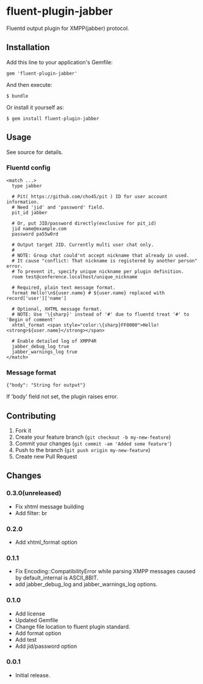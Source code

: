 # fluent-plugin-jabber

Fluentd output plugin for XMPP(jabber) protocol.

## Installation

Add this line to your application's Gemfile:

    gem 'fluent-plugin-jabber'

And then execute:

    $ bundle

Or install it yourself as:

    $ gem install fluent-plugin-jabber

## Usage

See source for details.

### Fluentd config

    <match ...>
      type jabber

      # Pit( https://github.com/cho45/pit ) ID for user account information.
      # Need 'jid' and 'password' field.
      pit_id jabber

      # Or, put JID/password directly(exclusive for pit_id)
      jid name@example.com
      password pa55w0rd

      # Output target JID. Currently multi user chat only.
      #
      # NOTE: Group chat could'nt accept nickname that already in used.
      # It cause "conflict: That nickname is registered by another person" error.
      # To prevent it, specify unique nickname per plugin definition.
      room test@conference.localhost/unique_nickname

      # Required, plain text message format.
      format Hello!\n${user.name} # ${user.name} replaced with record['user']['name']

	  # Optional, XHTML message format.
      # NOTE: Use '\{sharp}' instead of '#' due to fluentd treat '#' to 'Begin of comment'
	  xhtml_format <span style="color:\{sharp}FF0000">Hello!<strong>${user.name}</strong></span>

      # Enable detailed log of XMPP4R
      jabber_debug_log true
      jabber_warnings_log true
    </match>

### Message format

    {"body": "String for output"}

If 'body' field not set, the plugin raises error.

## Contributing

1. Fork it
2. Create your feature branch (`git checkout -b my-new-feature`)
3. Commit your changes (`git commit -am 'Added some feature'`)
4. Push to the branch (`git push origin my-new-feature`)
5. Create new Pull Request

## Changes

### 0.3.0(unreleased)

* Fix xhtml message building
* Add filter: br

### 0.2.0

* Add xhtml_format option

### 0.1.1

* Fix Encoding::CompatibilityError while parsing XMPP messages caused by default_internal is ASCII_8BIT.
* add jabber_debug_log and jabber_warnings_log options.

### 0.1.0

* Add license
* Updated Gemfile
* Change file location to fluent plugin standard.
* Add format option
* Add test
* Add jid/password option

### 0.0.1

* Initial release.
